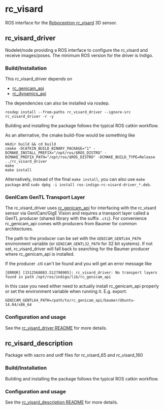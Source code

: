 # rc_visard

ROS interface for the [Roboception rc_visard][] 3D sensor.

## rc_visard_driver

Nodelet/node providing a ROS interface to configure the rc_visard and receive
images/poses. The minimum ROS version for the driver is Indigo.


### Build/Installation

This rc_visard_driver depends on

* [rc_genicam_api](https://github.com/roboception/rc_genicam_api)
* [rc_dynamics_api](https://github.com/roboception/rc_dynamics_api)

The dependencies can also be installed via rosdep.

    rosdep install --from-paths rc_visard_driver --ignore-src rc_visard_driver -r -y

Building and installing the package follows the typical ROS catkin workflow.

As an alternative, the cmake build-flow would be something like

    mkdir build && cd build
    cmake -DCATKIN_BUILD_BINARY_PACKAGE="1" -DCMAKE_INSTALL_PREFIX="/opt/ros/$ROS_DISTRO" -DCMAKE_PREFIX_PATH="/opt/ros/$ROS_DISTRO" -DCMAKE_BUILD_TYPE=Release ../rc_visard_driver
    make
    make install

Alternatively, instead of the final `make install`, you can also use
`make package` and `sudo dpkg -i install ros-indigo-rc-visard-driver_*.deb`.

### GenICam GenTL Transport Layer

The rc_visard_driver uses [rc_genicam_api](https://github.com/roboception/rc_genicam_api)
for interfacing with the rc_visard sensor via GenICam/GigE Vision and requires a
transport layer called a GenTL producer (shared library with the suffix `.cti`).
For convenience rc_genicam_api comes with producers from Baumer for common
architectures.

The path to the producer can be set with the `GENICAM_GENTL64_PATH`
environment variable (or `GENICAM_GENTL32_PATH` for 32 bit systems).
If not set, rc_visard_driver will fall back to searching for the Baumer
producer where rc_genicam_api is installed.

If the producer .cti can't be found and you will get an error message like

    [ERROR] [1512568083.512790905]: rc_visard_driver: No transport layers found in path /opt/ros/indigo/lib/rc_genicam_api

In this case you need either need to actually install rc_genicam_api properly or
set the environment variable when running it. E.g. export:

    GENICAM_GENTL64_PATH=/path/to/rc_genicam_api/baumer/Ubuntu-14.04/x86_64

### Configuration and usage

See the [rc_visard_driver README](rc_visard_driver/README.md) for more details.

## rc_visard_description

Package with xacro and urdf files for rc_visard_65 and rc_visard_160

### Build/Installation

Building and installing the package follows the typical ROS catkin workflow.

### Configuration and usage

See the [rc_visard_description README](rc_visard_description/README.md) for more details.


[Roboception rc_visard]: http://roboception.com/rc_visard
